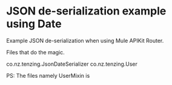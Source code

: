 JSON de-serialization example using Date
==
Example JSON de-serialization when using Mule APIKit Router.

Files that do the magic.

co.nz.tenzing.JsonDateSerializer
co.nz.tenzing.User

PS: The files namely UserMixin is 